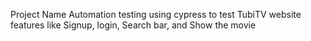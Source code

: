 Project Name
Automation testing using cypress to test TubiTV website features like Signup, login, Search bar, and Show the movie
